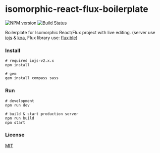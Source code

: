 # isomorphic-react-flux-boilerplate
[![NPM version](http://img.shields.io/npm/v/isomorphic-react-flux-boilerplate.svg?style=flat)](https://www.npmjs.com/package/isomorphic-react-flux-boilerplate)
[![Build Status](https://travis-ci.org/jhen0409/isomorphic-react-flux-boilerplate.svg?branch=try-travis)](https://travis-ci.org/jhen0409/isomorphic-react-flux-boilerplate)

Boilerplate for Isomorphic React/Flux project with live editing. (server use [iojs](https://github.com/iojs/io.js) & [koa](https://github.com/koajs/koa), Flux library use: [fluxible](https://github.com/yahoo/fluxible))

### Install

```
# required iojs-v2.x.x
npm install

# gem
gem install compass sass
```

### Run

```
# development
npm run dev

# build & start production server
npm run build
npm start
```

### License

[MIT](LICENSE)